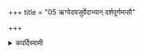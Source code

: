 +++
title = "05 ऋग्वेदयजुर्वेदाभ्यान् दर्शपूर्णमासौ"

+++

<details><summary>कपर्दिस्वामी</summary>


<details>

<details><summary>हरदत्तः</summary>


<details>

<details><summary>Müller</summary>

The Darśa-pūrṇamāsau, the new and full-moon sacrifices, are prescribed by the Ṛg-veda and the Yajur-veda.
</details>

<details><summary>थिते</summary>

ऋग्वेदयजुर्वेदाभ्यां दर्शपूर्णमासौ ५
</details>
